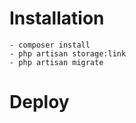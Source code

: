 # Installation 
    - composer install
    - php artisan storage:link
    - php artisan migrate

# Deploy
